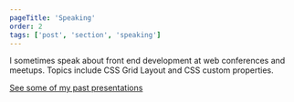 ```yaml
---
pageTitle: 'Speaking'
order: 2
tags: ['post', 'section', 'speaking']
---
```


I sometimes speak about front end development at web conferences and meetups. Topics include CSS Grid Layout and CSS custom properties.

[See some of my past presentations](https://noti.st/mbarker84)
